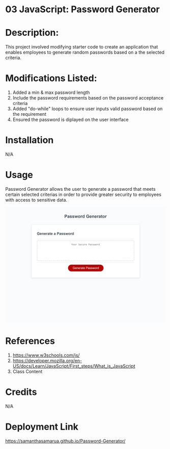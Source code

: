 # 03 JavaScript: Password Generator

# Description: 

This project involved modifying starter code to create an application that enables employees to generate random passwords based on a the selected criteria. 

# Modifications Listed:

1. Added a min & max password length
2. Include the password requirements based on the password acceptance criteria
3. Added "do-while" loops to ensure user inputs valid password based on the requirement
4. Ensured the password is diplayed on the user interface

# Installation 
N/A

# Usage
Password Generator allows the user to generate a password that meets certain selected criterias in order to provide greater security to employees with access to sensitive data. 

<img src="./Assets/Password Generator Image.png" alt = "Screenshot of Password Generator webpage">

# References
1. https://www.w3schools.com/js/
2. https://developer.mozilla.org/en-US/docs/Learn/JavaScript/First_steps/What_is_JavaScript
3. Class Content

# Credits
N/A

# Deployment Link
https://samanthasamarua.github.io/Password-Generator/